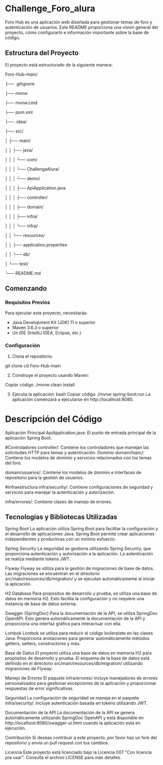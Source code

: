 # Challenge_Foro_alura

Foro Hub es una aplicación web diseñada para gestionar temas de foro y autenticación de usuarios. Este README proporciona una visión general del proyecto, cómo configurarlo e información importante sobre la base de código.

## Estructura del Proyecto

El proyecto está estructurado de la siguiente manera:

Foro-Hub-main/

├── .gitignore

├── mvnw

├── mvnw.cmd

├── pom.xml

├── .idea/

├── src/

│ ├── main/

│ │ ├── java/

│ │ │ └── com/

│ │ │ └── ChallengeAlura/

│ │ │ └── demo/

│ │ │ ├── ApiApplication.java

│ │ │ ├── controller/

│ │ │ ├── domain/

│ │ │ ├── infra/

│ │ │ └── infra/

│ │ └── resources/

│ │ ├── application.properties

│ │ └── db/

│ └── test/

└── README.md


## Comenzando

### Requisitos Previos

Para ejecutar este proyecto, necesitarás:

- Java Development Kit (JDK) 11 o superior
- Maven 3.6.3 o superior
- Un IDE (IntelliJ IDEA, Eclipse, etc.)

### Configuración

1. Clona el repositorio:

git clone <repository-url>
cd Foro-Hub-main

2. Construye el proyecto usando Maven:

Copiar código
./mvnw clean install

3. Ejecuta la aplicación:
bash
Copiar código
./mvnw spring-boot:run
La aplicación comenzará a ejecutarse en http://localhost:8080.


# Descripción del Código
Aplicación Principal
ApiApplication.java: El punto de entrada principal de la aplicación Spring Boot.

#Controladores
controller/: Contiene los controladores que manejan las solicitudes HTTP para temas y autenticación.
Dominio
domain/topic/: Contiene los modelos de dominio y servicios relacionados con los temas del foro.

domain/usuarios/: Contiene los modelos de dominio e interfaces de repositorio para la gestión de usuarios.

#Infraestructura
infra/security/: Contiene configuraciones de seguridad y servicios para manejar la autenticación y autorización.

infra/errores/: Contiene clases de manejo de errores.

## Tecnologías y Bibliotecas Utilizadas

Spring Boot
La aplicación utiliza Spring Boot para facilitar la configuración y el desarrollo de aplicaciones Java. Spring Boot permite crear aplicaciones independientes y productivas con un mínimo esfuerzo.

Spring Security
La seguridad se gestiona utilizando Spring Security, que proporciona autenticación y autorización a la aplicación. La autenticación se realiza mediante tokens JWT.

Flyway
Flyway se utiliza para la gestión de migraciones de base de datos. Las migraciones se encuentran en el directorio src/main/resources/db/migration/ y se ejecutan automáticamente al iniciar la aplicación.

H2 Database
Para propósitos de desarrollo y prueba, se utiliza una base de datos en memoria H2. Esto facilita la configuración y no requiere una instancia de base de datos externa.

Swagger (SpringDoc)
Para la documentación de la API, se utiliza SpringDoc OpenAPI. Esto genera automáticamente la documentación de la API y proporciona una interfaz gráfica para interactuar con ella.

Lombok
Lombok se utiliza para reducir el código boilerplate en las clases Java. Proporciona anotaciones para generar automáticamente métodos getters, setters, constructores y más.

Base de Datos
El proyecto utiliza una base de datos en memoria H2 para propósitos de desarrollo y prueba. El esquema de la base de datos está definido en el directorio src/main/resources/db/migration/ utilizando migraciones de Flyway.

Manejo de Errores
El paquete infra/errores/ incluye manejadores de errores personalizados para gestionar excepciones de la aplicación y proporcionar respuestas de error significativas.

Seguridad
La configuración de seguridad se maneja en el paquete infra/security/. Incluye autenticación basada en tokens utilizando JWT.

Documentación de la API
La documentación de la API se genera automáticamente utilizando SpringDoc OpenAPI y está disponible en http://localhost:8080/swagger-ui.html cuando la aplicación está en ejecución.

Contribución
Si deseas contribuir a este proyecto, por favor haz un fork del repositorio y envía un pull request con tus cambios.

Licencia
Este proyecto está licenciado bajo la Licencia 007 "Con licencia pra usar". Consulta el archivo LICENSE para más detalles.
